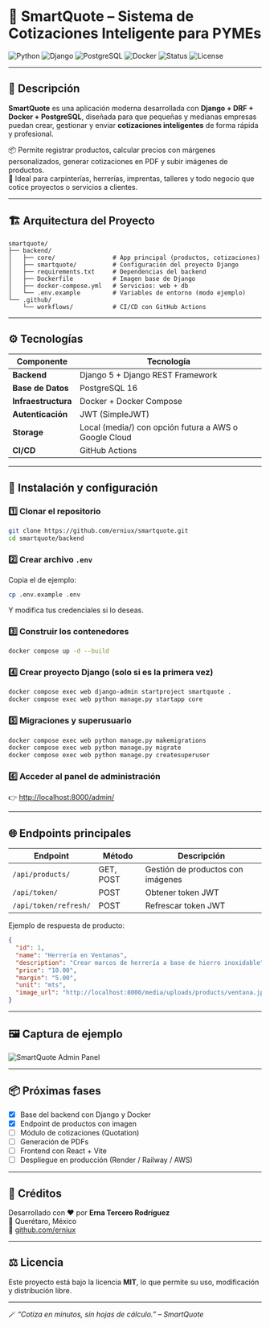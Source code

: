 # 🚀 SmartQuote – Sistema de Cotizaciones Inteligente para PYMEs

![Python](https://img.shields.io/badge/Python-3.13-blue?logo=python)
![Django](https://img.shields.io/badge/Django-5.0-success?logo=django)
![PostgreSQL](https://img.shields.io/badge/PostgreSQL-16-blue?logo=postgresql)
![Docker](https://img.shields.io/badge/Docker-ready-blue?logo=docker)
![Status](https://img.shields.io/badge/build-passing-brightgreen)
![License](https://img.shields.io/badge/license-MIT-lightgrey)

---

## 🧩 Descripción

**SmartQuote** es una aplicación moderna desarrollada con **Django + DRF + Docker + PostgreSQL**, diseñada para que pequeñas y medianas empresas puedan crear, gestionar y enviar **cotizaciones inteligentes** de forma rápida y profesional.

📦 Permite registrar productos, calcular precios con márgenes personalizados, generar cotizaciones en PDF y subir imágenes de productos.  
🧠 Ideal para carpinterías, herrerías, imprentas, talleres y todo negocio que cotice proyectos o servicios a clientes.

---

## 🏗️ Arquitectura del Proyecto

```
smartquote/
├── backend/
│   ├── core/                # App principal (productos, cotizaciones)
│   ├── smartquote/          # Configuración del proyecto Django
│   ├── requirements.txt     # Dependencias del backend
│   ├── Dockerfile           # Imagen base de Django
│   ├── docker-compose.yml   # Servicios: web + db
│   └── .env.example         # Variables de entorno (modo ejemplo)
└── .github/
    └── workflows/           # CI/CD con GitHub Actions
```

---

## ⚙️ Tecnologías

| Componente | Tecnología |
|-------------|-------------|
| **Backend** | Django 5 + Django REST Framework |
| **Base de Datos** | PostgreSQL 16 |
| **Infraestructura** | Docker + Docker Compose |
| **Autenticación** | JWT (SimpleJWT) |
| **Storage** | Local (media/) con opción futura a AWS o Google Cloud |
| **CI/CD** | GitHub Actions |

---

## 🧰 Instalación y configuración

### 1️⃣ Clonar el repositorio
```bash
git clone https://github.com/erniux/smartquote.git
cd smartquote/backend
```

### 2️⃣ Crear archivo `.env`
Copia el de ejemplo:
```bash
cp .env.example .env
```

Y modifica tus credenciales si lo deseas.

### 3️⃣ Construir los contenedores
```bash
docker compose up -d --build
```

### 4️⃣ Crear proyecto Django (solo si es la primera vez)
```bash
docker compose exec web django-admin startproject smartquote .
docker compose exec web python manage.py startapp core
```

### 5️⃣ Migraciones y superusuario
```bash
docker compose exec web python manage.py makemigrations
docker compose exec web python manage.py migrate
docker compose exec web python manage.py createsuperuser
```

### 6️⃣ Acceder al panel de administración
👉 [http://localhost:8000/admin/](http://localhost:8000/admin/)

---

## 🌐 Endpoints principales

| Endpoint | Método | Descripción |
|-----------|--------|--------------|
| `/api/products/` | GET, POST | Gestión de productos con imágenes |
| `/api/token/` | POST | Obtener token JWT |
| `/api/token/refresh/` | POST | Refrescar token JWT |

Ejemplo de respuesta de producto:
```json
{
  "id": 1,
  "name": "Herrería en Ventanas",
  "description": "Crear marcos de herrería a base de hierro inoxidable",
  "price": "10.00",
  "margin": "5.00",
  "unit": "mts",
  "image_url": "http://localhost:8000/media/uploads/products/ventana.jpg"
}
```

---

## 🖼️ Captura de ejemplo

![SmartQuote Admin Panel](docs/screenshots/admin-products.png)

---

## 📦 Próximas fases

- [x] Base del backend con Django y Docker  
- [x] Endpoint de productos con imagen  
- [ ] Módulo de cotizaciones (Quotation)  
- [ ] Generación de PDFs  
- [ ] Frontend con React + Vite  
- [ ] Despliegue en producción (Render / Railway / AWS)

---

## 💬 Créditos

Desarrollado con ❤️ por **Erna Tercero Rodríguez**  
📍 Querétaro, México  
🔗 [github.com/erniux](https://github.com/erniux)

---

## ⚖️ Licencia

Este proyecto está bajo la licencia **MIT**, lo que permite su uso, modificación y distribución libre.

---

🪄 *“Cotiza en minutos, sin hojas de cálculo.” – SmartQuote*
